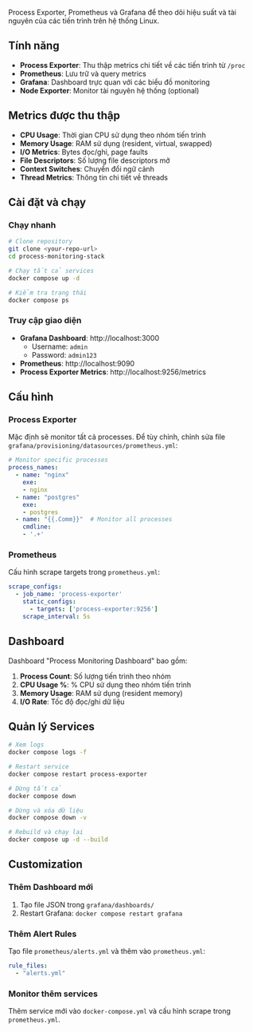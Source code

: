 Process Exporter, Prometheus và Grafana để theo dõi hiệu suất và tài nguyên của các tiến trình trên hệ thống Linux.

## Tính năng

- **Process Exporter**: Thu thập metrics chi tiết về các tiến trình từ `/proc`
- **Prometheus**: Lưu trữ và query metrics
- **Grafana**: Dashboard trực quan với các biểu đồ monitoring
- **Node Exporter**: Monitor tài nguyên hệ thống (optional)

## Metrics được thu thập

- **CPU Usage**: Thời gian CPU sử dụng theo nhóm tiến trình
- **Memory Usage**: RAM sử dụng (resident, virtual, swapped)
- **I/O Metrics**: Bytes đọc/ghi, page faults
- **File Descriptors**: Số lượng file descriptors mở
- **Context Switches**: Chuyển đổi ngữ cảnh
- **Thread Metrics**: Thông tin chi tiết về threads

## Cài đặt và chạy

### Chạy nhanh

```bash
# Clone repository
git clone <your-repo-url>
cd process-monitoring-stack

# Chạy tất cả services
docker compose up -d

# Kiểm tra trạng thái
docker compose ps
```

### Truy cập giao diện

- **Grafana Dashboard**: http://localhost:3000
  - Username: `admin`
  - Password: `admin123`
- **Prometheus**: http://localhost:9090
- **Process Exporter Metrics**: http://localhost:9256/metrics

## Cấu hình

### Process Exporter

Mặc định sẽ monitor tất cả processes. Để tùy chỉnh, chỉnh sửa file `grafana/provisioning/datasources/prometheus.yml`:

```yaml
# Monitor specific processes
process_names:
  - name: "nginx"
    exe:
    - nginx
  - name: "postgres"
    exe:
    - postgres
  - name: "{{.Comm}}"  # Monitor all processes
    cmdline:
    - '.+'
```

### Prometheus

Cấu hình scrape targets trong `prometheus.yml`:

```yaml
scrape_configs:
  - job_name: 'process-exporter'
    static_configs:
      - targets: ['process-exporter:9256']
    scrape_interval: 5s
```

## Dashboard

Dashboard "Process Monitoring Dashboard" bao gồm:

1. **Process Count**: Số lượng tiến trình theo nhóm
2. **CPU Usage %**: % CPU sử dụng theo nhóm tiến trình
3. **Memory Usage**: RAM sử dụng (resident memory)
4. **I/O Rate**: Tốc độ đọc/ghi dữ liệu

## Quản lý Services

```bash
# Xem logs
docker compose logs -f

# Restart service
docker compose restart process-exporter

# Dừng tất cả
docker compose down

# Dừng và xóa dữ liệu
docker compose down -v

# Rebuild và chạy lại
docker compose up -d --build
```
## Customization

### Thêm Dashboard mới

1. Tạo file JSON trong `grafana/dashboards/`
2. Restart Grafana: `docker compose restart grafana`

### Thêm Alert Rules

Tạo file `prometheus/alerts.yml` và thêm vào `prometheus.yml`:

```yaml
rule_files:
  - "alerts.yml"
```

### Monitor thêm services

Thêm service mới vào `docker-compose.yml` và cấu hình scrape trong `prometheus.yml`.